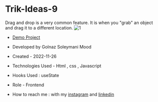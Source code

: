 # Trik-Ideas-9
Drag and drop is a very common feature. It is when you "grab" an object and drag it to a different location.
![1](https://github.com/Soleymanigolnaz/Trik-Ideas-9/assets/139486149/f94f5296-8a55-4db6-85b9-dc36d6ba5e01)
- [Demo Project]()

- Developed by Golnaz Soleymani Mood

- Created - 2022-11-26

- Technologies Used - Html , css , Javascript

- Hooks Used : useState 

- Role - Frontend

- How to reach me : with my [instagram](https://www.instagram.com/Soleymani_golnaz_web) and [linkedin](https://www.linkedin.com/in/Golnaz-Soleymani-Mood)
